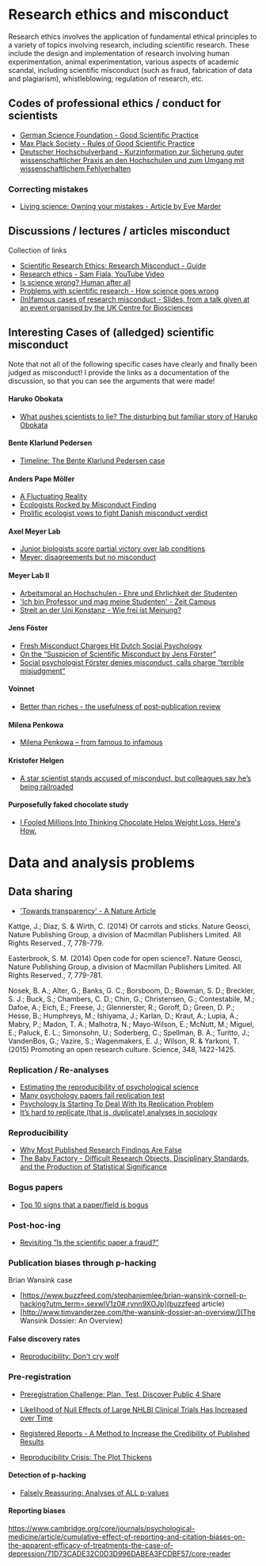


# Research ethics and misconduct

Research ethics involves the application of fundamental ethical principles to a variety of topics involving research, including scientific research. These include the design and implementation of research involving human experimentation, animal experimentation, various aspects of academic scandal, including scientific misconduct (such as fraud, fabrication of data and plagiarism), whistleblowing; regulation of research, etc.

## Codes of professional ethics / conduct for scientists

* [German Science Foundation - Good Scientific Practice](http://www.dfg.de/en/research_funding/principles_dfg_funding/good_scientific_practice/)
* [Max Plack Society - Rules of Good Scientific Practice](https://www.mpg.de/197494/rulesScientificPractice.pdf)
* [Deutscher Hochschulverband - Kurzinformation
zur Sicherung guter wissenschaftlicher Praxis an den
Hochschulen und zum Umgang mit wissenschaftlichem
Fehlverhalten](http://www.hochschulverband.de/cms1/fileadmin/redaktion/download/pdf/info_blaetter/Fehlverhalten.pdf)



### Correcting mistakes

* [Living science: Owning your mistakes - Article by Eve Marder](http://elifesciences.org/content/4/e11628)


## Discussions / lectures / articles misconduct

Collection of links 
* [Scientific Research Ethics: Research Misconduct - Guide](http://guides.library.iit.edu/content.php?pid=31717&sid=299858)
* [Research ethics - Sam Fiala, YouTube Video](https://www.youtube.com/watch?v=Ir3VvYNzHeM)
* [Is science wrong? Human after all](http://www.economist.com/blogs/babbage/2013/10/science-wrong)
* [Problems with scientific research - How science goes wrong](http://www.economist.com/news/leaders/21588069-scientific-research-has-changed-world-now-it-needs-change-itself-how-science-goes-wrong )
* [(In)famous cases of research misconduct - Slides, from a talk given at an event organised by the UK Centre for Biosciences](http://www.slideshare.net/cjrw2/infamous-cases-of-research-misconduct)



## Interesting Cases of (alledged) scientific misconduct

Note that not all of the following specific cases have clearly and finally been judged as misconduct! I provide the links as a documentation of the discussion, so that you can see the arguments that were made!


#### Haruko Obokata 

* [What pushes scientists to lie? The disturbing but familiar story of Haruko Obokata](http://www.theguardian.com/science/2015/feb/18/haruko-obokata-stap-cells-controversy-scientists-lie)


#### Bente Klarlund Pedersen

* [Timeline: The Bente Klarlund Pedersen case](http://universitypost.dk/article/timeline-bente-klarlund-pedersen-case)


#### Anders Pape Möller

* [A Fluctuating Reality](http://www.the-scientist.com/?articles.view/articleNo/24645/title/A-Fluctuating-Reality/)
* [Ecologists Rocked by Misconduct Finding](http://news.sciencemag.org/2004/01/ecologists-rocked-misconduct-finding)
* [Prolific ecologist vows to fight Danish misconduct verdict](http://www.nature.com/nature/journal/v427/n6973/full/427381a.html)


#### Axel Meyer Lab

* [Junior biologists score partial victory over lab conditions](http://www.nature.com/nature/journal/v430/n6995/full/430007a.html)
* [Meyer: disagreements but no misconduct](http://www.nature.com/nature/journal/v431/n7008/full/431505c.html)


#### Meyer Lab II

* [Arbeitsmoral an Hochschulen - Ehre und Ehrlichkeit der Studenten](http://www.faz.net/aktuell/feuilleton/debatten/universitaets-professor-ueber-die-arbeitsmoral-von-studenten-13539958.html)
* ['Ich bin Professor und mag meine Studenten' - Zeit Campus](http://www.zeit.de/studium/2015-04/bologna-faz-professor-student-ruediger-bachmann)
* [Streit an der Uni Konstanz - Wie frei ist Meinung?](http://www.faz.net/aktuell/feuilleton/forschung-und-lehre/meinungsstreit-an-der-universitaet-konstanz-13557304.html)


#### Jens Föster

* [Fresh Misconduct Charges Hit Dutch Social Psychology](http://www.sciencemag.org/content/344/6184/566.summary)
* [On the “Suspicion of Scientific Misconduct by Jens Förster”](http://blogs.discovermagazine.com/neuroskeptic/2014/05/06/suspicion-misconduct-forster/#.VUjEqWbVXF4)
* [Social psychologist Förster denies misconduct, calls charge “terrible misjudgment”](http://retractionwatch.com/2014/04/30/social-psychologist-forster-denies-misconduct-calls-charge-terrible-misjudgment/)


#### Voinnet

* [Better than riches - the usefulness of post-publication review](http://www.nature.com/articles/nplants2015123)


#### Milena Penkowa

* [Milena Penkowa – from famous to infamous](http://sciencenordic.com/milena-penkowa-%E2%80%93-famous-infamous)


#### Kristofer Helgen

* [A star scientist stands accused of misconduct, but colleagues say he’s being railroaded](http://www.theverge.com/2016/8/9/12405846/smithsonian-national-museum-of-natural-history-investigation-kris-helgen)


#### Purposefully faked chocolate study 

* [I Fooled Millions Into Thinking Chocolate Helps Weight Loss. Here's How.](http://io9.com/i-fooled-millions-into-thinking-chocolate-helps-weight-1707251800)



# Data and analysis problems

## Data sharing

* ['Towards transparency' - A Nature Article](http://www.nature.com/ngeo/journal/v7/n11/full/ngeo2294.html)

Kattge, J.; Diaz, S. & Wirth, C. (2014) Of carrots and sticks. Nature Geosci, Nature Publishing Group, a division of Macmillan Publishers Limited. All Rights Reserved., 7, 778-779.


Easterbrook, S. M. (2014) Open code for open science?. Nature Geosci, Nature Publishing Group, a division of Macmillan Publishers Limited. All Rights Reserved., 7, 779-781.


Nosek, B. A.; Alter, G.; Banks, G. C.; Borsboom, D.; Bowman, S. D.; Breckler, S. J.; Buck, S.; Chambers, C. D.; Chin, G.; Christensen, G.; Contestabile, M.; Dafoe, A.; Eich, E.; Freese, J.; Glennerster, R.; Goroff, D.; Green, D. P.; Hesse, B.; Humphreys, M.; Ishiyama, J.; Karlan, D.; Kraut, A.; Lupia, A.; Mabry, P.; Madon, T. A.; Malhotra, N.; Mayo-Wilson, E.; McNutt, M.; Miguel, E.; Paluck, E. L.; Simonsohn, U.; Soderberg, C.; Spellman, B. A.; Turitto, J.; VandenBos, G.; Vazire, S.; Wagenmakers, E. J.; Wilson, R. & Yarkoni, T. (2015) Promoting an open research culture. Science, 348, 1422-1425.



### Replication / Re-analyses

* [Estimating the reproducibility of psychological science](http://www.sciencemag.org/content/349/6251/aac4716.full)
* [Many psychology papers fail replication test](http://www.sciencemag.org/content/349/6251/910.full)
* [Psychology Is Starting To Deal With Its Replication Problem](http://fivethirtyeight.com/datalab/psychology-is-starting-to-deal-with-its-replication-problem/)
* [It’s hard to replicate (that is, duplicate) analyses in sociology](http://andrewgelman.com/2015/08/11/its-hard-to-replicate-that-is-duplicate-analyses-in-sociology/)


### Reproducibility

* [Why Most Published Research Findings Are False](http://journals.plos.org/plosmedicine/article?id=10.1371/journal.pmed.0020124)
* [The Baby Factory - Difficult Research Objects, Disciplinary Standards, and the Production of Statistical Significance](http://srd.sagepub.com/content/2/2378023115625071)



### Bogus papers

* [Top 10 signs that a paper/field is bogus](http://rajlaboratory.blogspot.ca/2015/08/top-10-signs-that-paperfield-is-bogus.html)

### Post-hoc-ing

* [Revisiting “Is the scientific paper a fraud?”](http://www.ncbi.nlm.nih.gov/pmc/articles/PMC4210093/)


### Publication biases through p-hacking 


Brian Wansink case

* [https://www.buzzfeed.com/stephaniemlee/brian-wansink-cornell-p-hacking?utm_term=.sexwlV1z0#.rvnn9XOJp](buzzfeed article)
* [http://www.timvanderzee.com/the-wansink-dossier-an-overview/](The Wansink Dossier: An Overview)



#### False discovery rates 

* [Reproducibility: Don't cry wolf](http://www.nature.com/news/reproducibility-don-t-cry-wolf-1.17859)


### Pre-registration

* [Preregistration Challenge: Plan, Test, Discover Public  4 Share](https://osf.io/x5w7h/)

* [Likelihood of Null Effects of Large NHLBI Clinical Trials Has Increased over Time](http://journals.plos.org/plosone/article?id=10.1371/journal.pone.0132382)
* [Registered Reports - A Method to Increase the Credibility of Published Results](http://econtent.hogrefe.com/doi/full/10.1027/1864-9335/a000192)
* [Reproducibility Crisis: The Plot Thickens](http://blogs.discovermagazine.com/neuroskeptic/2015/11/10/reproducibility-crisis-the-plot-thickens/#.VlCweMrASBt)

#### Detection of p-hacking

* [Falsely Reassuring: Analyses of ALL p-values](http://datacolada.org/2015/08/24/41-falsely-reassuring-analyses-of-all-p-values-2/)


#### Reporting biases

https://www.cambridge.org/core/journals/psychological-medicine/article/cumulative-effect-of-reporting-and-citation-biases-on-the-apparent-efficacy-of-treatments-the-case-of-depression/71D73CADE32C0D3D996DABEA3FCDBF57/core-reader



